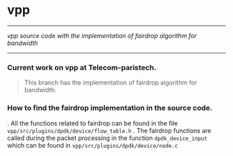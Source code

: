 # vpp
---

*vpp source code with the implementation of fairdrop algorithm for bandwidth*

---
### Current work on vpp at Telecom-paristech.

> This branch has the implementation of fairdrop algorithm for bandwidth.

### How to find the fairdrop implementation in the source code.

. All the functions related to fairdrop can be found in the file `vpp/src/plugins/dpdk/device/flow_table.h`
. The fairdrop functions are called during the packet processing in the function `dpdk_device_input` which can be found in `vpp/src/plugins/dpdk/device/node.c`

